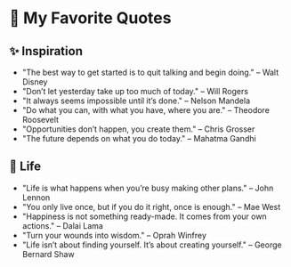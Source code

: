 # 🌟 My Favorite Quotes

## ✨ Inspiration
- "The best way to get started is to quit talking and begin doing." – Walt Disney  
- "Don’t let yesterday take up too much of today." – Will Rogers  
- "It always seems impossible until it’s done." – Nelson Mandela  
- "Do what you can, with what you have, where you are." – Theodore Roosevelt  
- "Opportunities don’t happen, you create them." – Chris Grosser  
- "The future depends on what you do today." – Mahatma Gandhi  

## 🌿 Life
- "Life is what happens when you’re busy making other plans." – John Lennon  
- "You only live once, but if you do it right, once is enough." – Mae West  
- "Happiness is not something ready-made. It comes from your own actions." – Dalai Lama  
- "Turn your wounds into wisdom." – Oprah Winfrey  
- "Life isn’t about finding yourself. It’s about creating yourself." – George Bernard Shaw  
